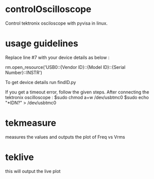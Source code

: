 # controlOscilloscope
Control tektronix osciloscope with pyvisa in linux.
# usage guidelines
Replace line #7 with your device details as below :

rm.open_resource('USB0::{Vendor ID}::{Model ID}::{Serial Number}::INSTR')

To get device details run findID.py 

If you get a timeout error, follow the given steps.
After connecting the tektronix oscilloscope : 
$sudo chmod a+w /dev/usbtmc0
$sudo echo "*IDN?" > /dev/usbtmc0

# tekmeasure
  measures the values and outputs the plot of Freq vs Vrms
  
# teklive
  this will output the live plot
